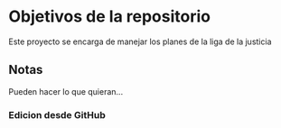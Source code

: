 # Objetivos de la repositorio

Este proyecto se encarga de manejar los planes de la liga de la justicia


## Notas
Pueden hacer lo que quieran...

### Edicion desde GitHub
